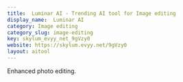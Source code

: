 ```yaml
---
title:  Luminar AI - Trending AI tool for Image editing
display_name:  Luminar AI
category: Image editing
category_slug: image-editing
key: skylum_evyy_net_9gVzy0
website: https://skylum.evyy.net/9gVzy0
layout: aitool
---
```


Enhanced photo editing.
